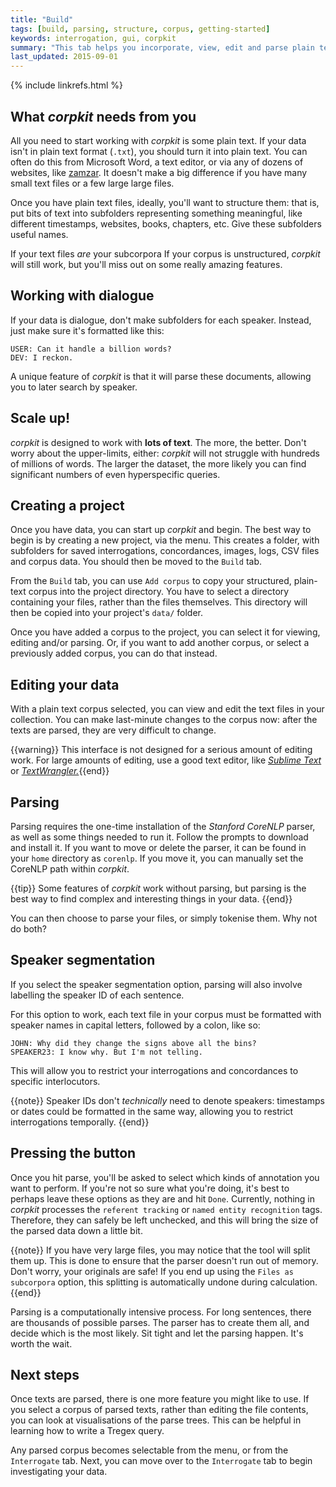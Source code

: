 ```yaml
---
title: "Build"
tags: [build, parsing, structure, corpus, getting-started]
keywords: interrogation, gui, corpkit
summary: "This tab helps you incorporate, view, edit and parse plain text corpora."
last_updated: 2015-09-01
---
```

{% include linkrefs.html %}

## What *corpkit* needs from you

All you need to start working with *corpkit* is some plain text. If your data isn't in plain text format (`.txt`), you should turn it into plain text. You can often do this from Microsoft Word, a text editor, or via any of dozens of websites, like [zamzar](http://www.zamzar.com/). It doesn't make a big difference if you have many small text files or a few large large files.

Once you have plain text files, ideally, you'll want to structure them: that is, put bits of text into subfolders representing something meaningful, like different timestamps, websites, books, chapters, etc. Give these subfolders useful names. 

If your text files *are* your subcorpora
If your corpus is unstructured, *corpkit* will still work, but you'll miss out on some really amazing features.

## Working with dialogue

If your data is dialogue, don't make subfolders for each speaker. Instead, just make sure it's formatted like this:

    USER: Can it handle a billion words?
    DEV: I reckon.

A unique feature of *corpkit* is that it will parse these documents, allowing you to later search by speaker.

## Scale up!

*corpkit* is designed to work with **lots of text**. The more, the better. Don't worry about the upper-limits, either: *corpkit* will not struggle with hundreds of millions of words. The larger the dataset, the more likely you can find significant numbers of even hyperspecific queries.

## Creating a project

Once you have data, you can start up *corpkit* and begin. The best way to begin is by creating a new project, via the menu. This creates a folder, with subfolders for saved interrogations, concordances, images, logs, CSV files and corpus data. You should then be moved to the `Build` tab.

From the `Build` tab, you can use `Add corpus` to copy your structured, plain-text corpus into the project directory. You have to select a directory containing your files, rather than the files themselves. This directory will then be copied into your project's `data/` folder.

Once you have added a corpus to the project, you can select it for viewing, editing and/or parsing. Or, if you want to add another corpus, or select a previously added corpus, you can do that instead.

## Editing your data

With a plain text corpus selected, you can view and edit the text files in your collection. You can make last-minute changes to the corpus now: after the texts are parsed, they are very difficult to change.

{{warning}} This interface is not designed for a serious amount of editing work. For large amounts of editing, use a good text editor, like  <a href="http://www.sublimetext.com"><i>Sublime Text</i></a> or <a href="http://www.barebones.com/products/textwrangler"><i>TextWrangler.</i></a>{{end}}

## Parsing

Parsing requires the one-time installation of the *Stanford CoreNLP* parser, as well as some things needed to run it. Follow the prompts to download and install it. If you want to move or delete the parser, it can be found in your `home` directory as `corenlp`. If you move it, you can manually set the CoreNLP path within *corpkit*.

{{tip}} Some features of <i>corpkit</i> work without parsing, but parsing is the best way to find complex and interesting things in your data. {{end}}

You can then choose to parse your files, or simply tokenise them. Why not do both?

## Speaker segmentation

If you select the speaker segmentation option, parsing will also involve labelling the speaker ID of each sentence.

For this option to work, each text file in your corpus must be formatted with speaker names in capital letters, followed by a colon, like so:

    JOHN: Why did they change the signs above all the bins?
    SPEAKER23: I know why. But I'm not telling.

This will allow you to restrict your interrogations and concordances to specific interlocutors.

{{note}} Speaker IDs don't <i>technically</i> need to denote speakers: timestamps or dates could be formatted in the same way, allowing you to restrict interrogations temporally. {{end}}

## Pressing the button

Once you hit parse, you'll be asked to select which kinds of annotation you want to perform. If you're not so sure what you're doing, it's best to perhaps leave these options as they are and hit `Done`. Currently, nothing in *corpkit* processes the `referent tracking` or `named entity recognition` tags. Therefore, they can safely be left unchecked, and this will bring the size of the parsed data down a little bit.

{{note}} If you have very large files, you may notice that the tool will split them up. This is done to ensure that the parser doesn't run out of memory. Don't worry, your originals are safe! If you end up using the `Files as subcorpora` option, this splitting is automatically undone during calculation. {{end}}

Parsing is a computationally intensive process. For long sentences, there are thousands of possible parses. The parser has to create them all, and decide which is the most likely. Sit tight and let the parsing happen. It's worth the wait.

## Next steps

Once texts are parsed, there is one more feature you might like to use. If you select a corpus of parsed texts, rather than editing the file contents, you can look at visualisations of the parse trees. This can be helpful in learning how to write a Tregex query.

Any parsed corpus becomes selectable from the menu, or from the `Interrogate` tab. Next, you can move over to the `Interrogate` tab to begin investigating  your data.
